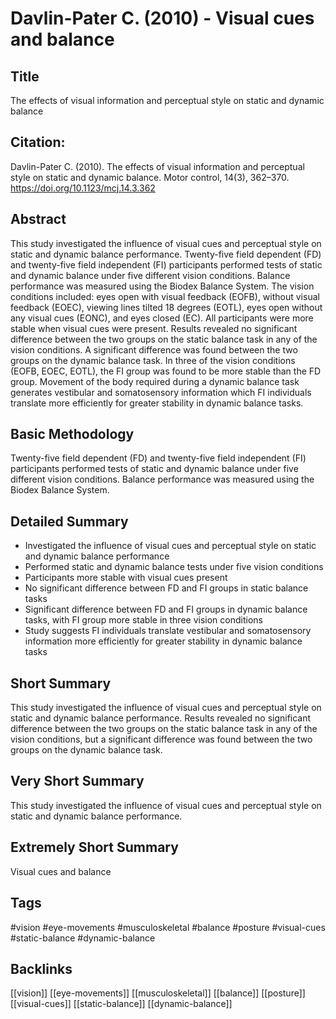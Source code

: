 
# Davlin-Pater C. (2010) - Visual cues and balance

## Title

The effects of visual information and perceptual style on static and dynamic balance


## Citation:

Davlin-Pater C. (2010). The effects of visual information and perceptual style on static and dynamic balance. Motor control, 14(3), 362–370. https://doi.org/10.1123/mcj.14.3.362


## Abstract

This study investigated the influence of visual cues and perceptual style on static and dynamic balance performance. Twenty-five field dependent (FD) and twenty-five field independent (FI) participants performed tests of static and dynamic balance under five different vision conditions. Balance performance was measured using the Biodex Balance System. The vision conditions included: eyes open with visual feedback (EOFB), without visual feedback (EOEC), viewing lines tilted 18 degrees (EOTL), eyes open without any visual cues (EONC), and eyes closed (EC). All participants were more stable when visual cues were present. Results revealed no significant difference between the two groups on the static balance task in any of the vision conditions. A significant difference was found between the two groups on the dynamic balance task. In three of the vision conditions (EOFB, EOEC, EOTL), the FI group was found to be more stable than the FD group. Movement of the body required during a dynamic balance task generates vestibular and somatosensory information which FI individuals translate more efficiently for greater stability in dynamic balance tasks.


## Basic Methodology

Twenty-five field dependent (FD) and twenty-five field independent (FI) participants performed tests of static and dynamic balance under five different vision conditions. Balance performance was measured using the Biodex Balance System.


## Detailed Summary

* Investigated the influence of visual cues and perceptual style on static and dynamic balance performance
* Performed static and dynamic balance tests under five vision conditions
* Participants more stable with visual cues present
* No significant difference between FD and FI groups in static balance tasks
* Significant difference between FD and FI groups in dynamic balance tasks, with FI group more stable in three vision conditions
* Study suggests FI individuals translate vestibular and somatosensory information more efficiently for greater stability in dynamic balance tasks


## Short Summary

This study investigated the influence of visual cues and perceptual style on static and dynamic balance performance. Results revealed no significant difference between the two groups on the static balance task in any of the vision conditions, but a significant difference was found between the two groups on the dynamic balance task.


## Very Short Summary

This study investigated the influence of visual cues and perceptual style on static and dynamic balance performance.


## Extremely Short Summary

Visual cues and balance


## Tags

#vision
#eye-movements
#musculoskeletal
#balance
#posture
#visual-cues
#static-balance
#dynamic-balance


## Backlinks

[[vision]]
[[eye-movements]]
[[musculoskeletal]]
[[balance]]
[[posture]]
[[visual-cues]]
[[static-balance]]
[[dynamic-balance]]
